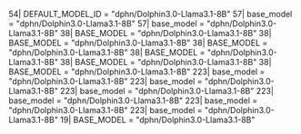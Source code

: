 54| DEFAULT_MODEL_ID = "dphn/Dolphin3.0-Llama3.1-8B"
57|             base_model = "dphn/Dolphin3.0-Llama3.1-8B"
 57|             base_model = "dphn/Dolphin3.0-Llama3.1-8B"
38| BASE_MODEL = "dphn/Dolphin3.0-Llama3.1-8B"
 38| BASE_MODEL = "dphn/Dolphin3.0-Llama3.1-8B"
 38| BASE_MODEL = "dphn/Dolphin3.0-Llama3.1-8B"
 38| BASE_MODEL = "dphn/Dolphin3.0-Llama3.1-8B"
 38| BASE_MODEL = "dphn/Dolphin3.0-Llama3.1-8B"
 38| BASE_MODEL = "dphn/Dolphin3.0-Llama3.1-8B"
223|             base_model = "dphn/Dolphin3.0-Llama3.1-8B"
223|             base_model = "dphn/Dolphin3.0-Llama3.1-8B"
223|             base_model = "dphn/Dolphin3.0-Llama3.1-8B"
223|             base_model = "dphn/Dolphin3.0-Llama3.1-8B"
223|             base_model = "dphn/Dolphin3.0-Llama3.1-8B"
223|             base_model = "dphn/Dolphin3.0-Llama3.1-8B"
19| BASE_MODEL = "dphn/Dolphin3.0-Llama3.1-8B"
